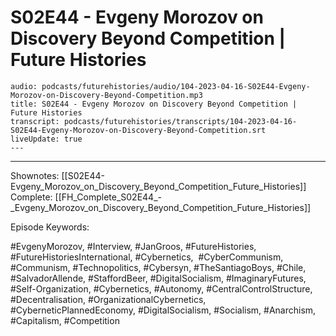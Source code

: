 # S02E44 - Evgeny Morozov on Discovery Beyond Competition | Future Histories

```audio-note
audio: podcasts/futurehistories/audio/104-2023-04-16-S02E44-Evgeny-Morozov-on-Discovery-Beyond-Competition.mp3
title: S02E44 - Evgeny Morozov on Discovery Beyond Competition | Future Histories
transcript: podcasts/futurehistories/transcripts/104-2023-04-16-S02E44-Evgeny-Morozov-on-Discovery-Beyond-Competition.srt
liveUpdate: true
---

```
---

Shownotes: [[S02E44-Evgeny_Morozov_on_Discovery_Beyond_Competition_Future_Histories]]
Complete: [[FH_Complete_S02E44_-_Evgeny_Morozov_on_Discovery_Beyond_Competition_Future_Histories]]


Episode Keywords:

#EvgenyMorozov, #Interview, #JanGroos, #FutureHistories, #FutureHistoriesInternational, #Cybernetics,  #CyberCommunism, #Communism, #Technopolitics, #Cybersyn, #TheSantiagoBoys, #Chile, #SalvadorAllende, #StaffordBeer, #DigitalSocialism, #ImaginaryFutures, #Self-Organization, #Cybernetics, #Autonomy, #CentralControlStructure, #Decentralisation, #OrganizationalCybernetics, #CyberneticPlannedEconomy, #DigitalSocialism, #Socialism, #Anarchism, #Capitalism, #Competition
